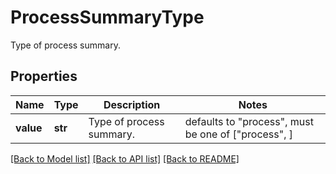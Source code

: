 # ProcessSummaryType

Type of process summary.
## Properties
Name | Type | Description | Notes
------------ | ------------- | ------------- | -------------
**value** | **str** | Type of process summary. | defaults to "process",  must be one of ["process", ]

[[Back to Model list]](README.md#documentation-for-models) [[Back to API list]](README.md#documentation-for-api-endpoints) [[Back to README]](README.md)


